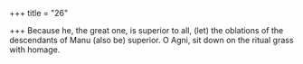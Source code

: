 +++
title = "26"

+++
Because he, the great one, is superior to all, (let) the oblations of the  descendants of Manu (also be) superior.
O Agni, sit down on the ritual grass with homage.